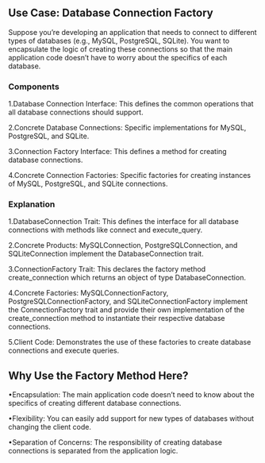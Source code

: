 
## Use Case: Database Connection Factory

Suppose you’re developing an application that needs to connect to different types of databases (e.g., MySQL, PostgreSQL, SQLite). You want to encapsulate the logic of creating these connections so that the main application code doesn’t have to worry about the specifics of each database.

### Components
1.Database Connection Interface: This defines the common operations that all database connections should support.

2.Concrete Database Connections: Specific implementations for MySQL, PostgreSQL, and SQLite.

3.Connection Factory Interface: This defines a method for creating database connections.

4.Concrete Connection Factories: Specific factories for creating instances of MySQL, PostgreSQL, and SQLite connections.


### Explanation
1.DatabaseConnection Trait: This defines the interface for all database connections with methods like connect and execute_query.

2.Concrete Products: MySQLConnection, PostgreSQLConnection, and SQLiteConnection implement the DatabaseConnection trait.

3.ConnectionFactory Trait: This declares the factory method create_connection which returns an object of type DatabaseConnection.

4.Concrete Factories: MySQLConnectionFactory, PostgreSQLConnectionFactory, and SQLiteConnectionFactory implement the ConnectionFactory trait and provide their own implementation of the create_connection method to instantiate their respective database connections.

5.Client Code: Demonstrates the use of these factories to create database connections and execute queries.

## Why Use the Factory Method Here?

•Encapsulation: The main application code doesn’t need to know about the specifics of creating different database connections.

•Flexibility: You can easily add support for new types of databases without changing the client code.

•Separation of Concerns: The responsibility of creating database connections is separated from the application logic.
